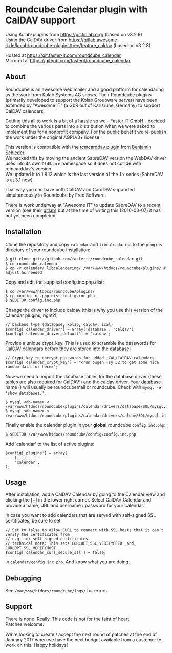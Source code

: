 # Roundcube Calendar plugin with CalDAV support

Using Kolab-plugins from https://git.kolab.org/ (based on v3.2.9)    
Using the CalDAV driver from https://gitlab.awesome-it.de/kolab/roundcube-plugins/tree/feature_caldav (based on v3.2.8)

Hosted at https://git.faster-it.com/roundcube_calendar    
Mirrored at https://github.com/fasterit/roundcube_calendar    


## About

Roundcube is an awesome web mailer and a good platform for calendaring as the work from
Kolab Systems AG shows. Their Roundcube plugins (primarily developed to support the
Kolab Groupware server) have been extended by "Awesome IT" (a GbR out of Karlsruhe, Germany)
to support CalDAV calendars.

Getting this all to work is a bit of a hassle so we - Faster IT GmbH - decided to
combine the various parts into a distribution when we were asked to implement this for a nonprofit company.
For the public benefit we re-publish the work under the original AGPLv3+ license.

This version is compatible with the [rcmcarddav plugin](https://github.com/blind-coder/rcmcarddav)
from [Benjamin Schieder](http://www.benjamin-schieder.de/carddav.html).    
We hacked this by moving the ancient SabreDAV version the WebDAV driver uses into its own
`OldSabre` namespace so it does not collide with rcmcarddav's version.     
We updated it to 1.8.12 which is the last version of the 1.x series (SabreDAV is at 3.1 now).

That way you can have both CalDAV and CardDAV supported simultaneously in Roundcube by Free Software.

There is work underway at "Awesome IT" to update SabreDAV to a recent version
(see their [gitlab](https://gitlab.awesome-it.de/kolab/roundcube-plugins/commit/5a0825b89a0b0183bf8469e66b667e294309b609))
but at the time of writing this (2016-03-07) it has not yet been completed.


## Installation

Clone the repository and copy `calendar` and `libcalendaring` to the `plugins` directory
of your roundcube installation:

    $ git clone git://github.com/fasterit/roundcube_calendar.git
    $ cd roundcube_calendar
    $ cp -r calendar/ libcalendaring/ /var/www/htdocs/roundcube/plugins/ # adjust as needed

Copy and edit the supplied config.inc.php.dist:

    $ cd /var/www/htdocs/roundcube/plugins/
    $ cp config.inc.php.dist config.inc.php
    $ $EDITOR config.inc.php

Change the driver to include caldav (this is why you use this version of the calendar
plugins, right?);

    // backend type (database, kolab, caldav, ical)
    $config['calendar_driver'] = array('database', 'caldav');
    $config['calendar_driver_default'] = 'caldav';

Provide a unique crypt_key. This is used to scramble the passwords for CalDAV calendars
before they are stored into the database:

    // Crypt key to encrypt passwords for added iCAL/CalDAV calendars
    $config['calendar_crypt_key'] = "<run pwgen -sy 32 to get some nice random data for here>";

Now we need to import the database tables for the database driver (these tables are also required
for CalDAV!) and the caldav driver. Your database name (<db-name>) will usually be roundcubemail or roundcube.
Check with `mysql -e 'show databases;'`.

    $ mysql <db-name> < /var/www/htdocs/roundcube/plugins/calendar/drivers/database/SQL/mysql.initial.sql
    $ mysql <db-name> < /var/www/htdocs/roundcube/plugins/calendar/drivers/caldav/SQL/mysql.initial.sql

Finally enable the calendar plugin in your **global** roundcube `config.inc.php`:

    $ $EDITOR /var/www/htdocs/roundcube/config/config.inc.php

Add 'calendar' to the list of active plugins:

    $config['plugins'] = array(
        (...)
        'calendar',
    );


## Usage

After installation, add a CalDAV Calendar by going to the Calendar view and clicking the [+] in the
lower right corner. Select CalDAV Calendar and provide a name, URL and username / password for your calendar.

In case you want to add calendars that are served with self-signed SSL certificates, be sure to set

    // Set to false to allow CURL to connect with SSL hosts that it can't verify the certificates from
    // e.g. for self-signed certificates.
    // technical note: This sets CURLOPT_SSL_VERIFYPEER _and_ CURLOPT_SSL_VERIFYHOST.
    $config['calendar_curl_secure_ssl'] = false;

in `calendar/config.inc.php`. And know what you are doing.


## Debugging

See `/var/www/htdocs/roundcube/logs/` for errors.

## Support

There is none. Really. This code is not for the faint of heart.    
Patches welcome.

We're looking to create / accept the next round of patches at the end of January 2017 when we have the next budget available from a customer to work on this.
Happy holidays!

